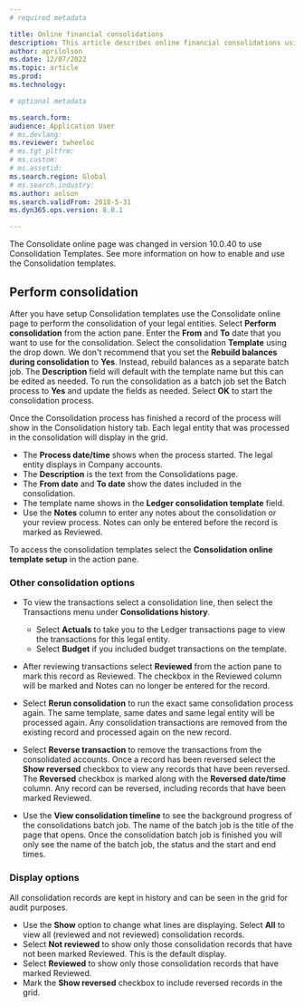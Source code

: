 ```yaml
---
# required metadata

title: Online financial consolidations
description: This article describes online financial consolidations using templates in General ledger.
author: aprilolson
ms.date: 12/07/2022
ms.topic: article
ms.prod: 
ms.technology: 

# optional metadata

ms.search.form: 
audience: Application User
# ms.devlang: 
ms.reviewer: twheeloc
# ms.tgt_pltfrm: 
# ms.custom: 
# ms.assetid: 
ms.search.region: Global
# ms.search.industry: 
ms.author: aolson
ms.search.validFrom: 2018-5-31
ms.dyn365.ops.version: 8.0.1

---
```

The Consolidate online page was changed in version 10.0.40 to use Consolidation Templates. See more information on how to enable and use the Consolidation templates. 

## Perform consolidation

After you have setup Consolidation templates use the Consolidate online page to perform the consolidation of your legal entities. Select **Perform consolidation** from the action pane. Enter the **From** and **To** date that you want to use for the consolidation. Select the consolidation **Template** using the drop down. We don't recommend that you set the **Rebuild balances during consolidation** to **Yes**. Instead, rebuild balances as a separate batch job. The **Description** field will default with the template name but this can be edited as needed. To run the consolidation as a batch job set the Batch process to **Yes** and update the fields as needed. Select **OK** to start the consolidation process. 

Once the Consolidation process has finished a record of the process will show in the Consolidation history tab. Each legal entity that was processed in the consolidation will display in the grid. 
- The **Process date/time** shows when the process started. The legal entity displays in Company accounts.
- The **Description** is the text from the Consolidations page.
- The **From date** and **To date** show the dates included in the consolidation.
- The template name shows in the **Ledger consolidation template** field.
- Use the **Notes** column to enter any notes about the consolidation or your review process. Notes can only be entered before the record is marked as Reviewed. 

To access the consolidation templates select the **Consolidation online template setup** in the action pane. 

### Other consolidation options
- To view the transactions select a consolidation line, then select the Transactions menu under **Consolidations history**.
  - Select **Actuals** to take you to the Ledger transactions page to view the transactions for this legal entity.
  - Select **Budget** if you included budget transactions on the template.
- After reviewing transactions select **Reviewed** from the action pane to mark this record as Reviewed. The checkbox in the Reviewed column will be marked and Notes can no longer be entered for the record. 

- Select **Rerun consolidation** to run the exact same consolidation process again. The same template, same dates and same legal entity will be processed again. Any consolidation transactions are removed from the existing record and processed again on the new record.
- Select **Reverse transaction** to remove the transactions from the consolidated accounts. Once a record has been reversed select the **Show reversed** checkbox to view any records that have been reversed. The **Reversed** checkbox is marked along with the **Reversed date/time** column. Any record can be reversed, including records that have been marked Reviewed.
- Use the **View consolidation timeline** to see the background progress of the consolidations batch job. The name of the batch job is the title of the page that opens. Once the consolidation batch job is finished you will only see the name of the batch job, the status and the start and end times. 

### Display options 
All consolidation records are kept in history and can be seen in the grid for audit purposes. 
- Use the **Show** option to change what lines are displaying. Select **All** to view all (reviewed and not reviewed) consolidation records. 
- Select **Not reviewed** to show only those consolidation records that have not been marked Reviewed. This is the default display.
- Select **Reviewed** to show only those consolidation records that have marked Reviewed.
- Mark the **Show reversed** checkbox to include reversed records in the grid. 



